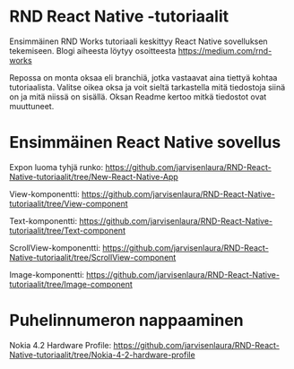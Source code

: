 # RND React Native -tutoriaalit
Ensimmäinen RND Works tutoriaali keskittyy React Native sovelluksen tekemiseen. 
Blogi aiheesta löytyy osoitteesta https://medium.com/rnd-works 

Repossa on monta oksaa eli branchiä, jotka vastaavat aina tiettyä kohtaa tutoriaalista. 
Valitse oikea oksa ja voit sieltä tarkastella mitä tiedostoja siinä on ja mitä niissä on sisällä. Oksan Readme kertoo mitkä tiedostot ovat muuttuneet.

# Ensimmäinen React Native sovellus

Expon luoma tyhjä runko: https://github.com/jarvisenlaura/RND-React-Native-tutoriaalit/tree/New-React-Native-App

View-komponentti:  https://github.com/jarvisenlaura/RND-React-Native-tutoriaalit/tree/View-component

Text-komponentti: https://github.com/jarvisenlaura/RND-React-Native-tutoriaalit/tree/Text-component

ScrollView-komponentti: https://github.com/jarvisenlaura/RND-React-Native-tutoriaalit/tree/ScrollView-component

Image-komponentti: https://github.com/jarvisenlaura/RND-React-Native-tutoriaalit/tree/Image-component

# Puhelinnumeron nappaaminen

Nokia 4.2 Hardware Profile: https://github.com/jarvisenlaura/RND-React-Native-tutoriaalit/tree/Nokia-4-2-hardware-profile

